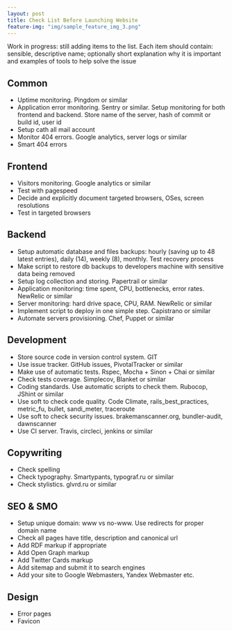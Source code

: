 ```yaml
---
layout: post
title: Check List Before Launching Website
feature-img: "img/sample_feature_img_3.png"
---
```


Work in progress: still adding items to the list. Each item should contain: sensible, descriptive name; optionally short explanation why it is important and examples of tools to help solve the issue

## Common
 - Uptime monitoring. Pingdom or similar
 - Application error monitoring. Sentry or similar. Setup monitoring for both frontend and backend. Store name of the server, hash of commit or build id, user id
 - Setup cath all mail account
 - Monitor 404 errors. Google analytics, server logs or similar
 - Smart 404 errors

## Frontend
 - Visitors monitoring. Google analytics or similar
 - Test with pagespeed
 - Decide and explicitly document targeted browsers, OSes, screen resolutions
 - Test in targeted browsers

## Backend
 - Setup automatic database and files backups: hourly (saving up to 48 latest entries), daily (14), weekly (8), monthly. Test recovery process
 - Make script to restore db backups to developers machine with sensitive data being removed
 - Setup log collection and storing. Papertrail or similar
 - Application monitoring: time spent, CPU, bottlenecks, error rates. NewRelic or similar
 - Server monitoring: hard drive space, CPU, RAM. NewRelic or similar
 - Implement script to deploy in one simple step. Capistrano or similar
 - Automate servers provisioning. Chef, Puppet or similar

## Development
 - Store source code in version control system. GIT
 - Use issue tracker. GitHub issues, PivotalTracker or similar
 - Make use of automatic tests. Rspec, Mocha + Sinon + Chai or similar
 - Check tests coverage. Simplecov, Blanket or similar
 - Coding standards. Use automatic scripts to check them. Rubocop, JShint or similar
 - Use soft to check code quality. Code Climate, rails_best_practices, metric_fu, bullet, sandi_meter, traceroute
 - Use soft to check security issues. brakemanscanner.org, bundler-audit, dawnscanner
 - Use CI server. Travis, circleci, jenkins or similar

## Copywriting
 - Check spelling
 - Check typography. Smartypants, typograf.ru or similar
 - Check stylistics. glvrd.ru or similar

## SEO & SMO
 - Setup unique domain: www vs no-www. Use redirects for proper domain name
 - Check all pages have title, description and canonical url
 - Add RDF markup if appropriate
 - Add Open Graph markup
 - Add Twitter Cards markup
 - Add sitemap and submit it to search engines
 - Add your site to Google Webmasters, Yandex Webmaster etc.

## Design
 - Error pages
 - Favicon
